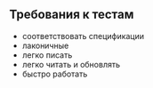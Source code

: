 ## Требования к тестам

* соответствовать спецификации
* лаконичные
* легко писать
* легко читать и обновлять
* быстро работать